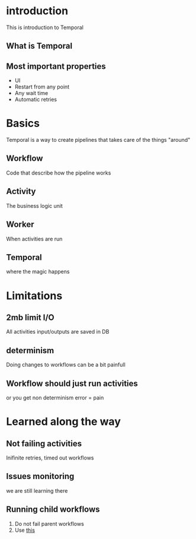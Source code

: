 # introduction
This is introduction to Temporal

## What is Temporal

## Most important properties
- UI
- Restart from any point
- Any wait time
- Automatic retries

# Basics
Temporal is a way to create pipelines that takes care of the things "around"

## Workflow
Code that describe how the pipeline works

## Activity
The business logic unit

## Worker
When activities are run

## Temporal
where the magic happens

# Limitations

## 2mb limit I/O
All activities input/outputs are saved in DB

## determinism
Doing changes to workflows can be a bit painfull

## Workflow should just run activities
or you get non determinism error = pain

# Learned along the way

## Not failing activities
Inifinite retries, timed out workflows

## Issues monitoring
we are still learning there

## Running child workflows
1. Do not fail parent workflows
2. Use [this](https://github.com/parrot-com/parrot/blob/debba7d1d9fab463e11f65b9b4811fce07607df3/backend/parrot/pipelines/helpers.py#L325)

